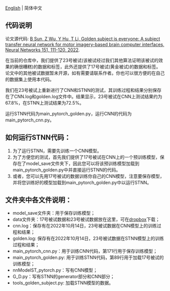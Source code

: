 [English](https://github.com/tju-sun-lab/stnn/blob/main/README.md) | 简体中文

## 代码说明
论文源代码: [B Sun, Z Wu, Y Hu, T Li, Golden subject is everyone: A subject transfer neural network for motor imagery-based brain computer interfaces, Neural Networks 151, 111-120, 2022](https://www.sciencedirect.com/science/article/abs/pii/S0893608022001034).

在当前的仓库中，我们提供了23号被试(该被试经过我们其他算法证明该被试的效果的确很糟糕)的数据和标签，此外还提供了17号被试(黄金被试)的数据和标签。论文中的其他被试数据暂未开源，如有需要请联系作者。你也可以很方便的在自己的数据集上使用本代码。

我们在23号被试上重新进行了CNN和STNN的测试，其训练过程和结果分别保存在了CNN.log和golden.log文件中。结果显示，23号被试在CNN上测试结果约为67.8%，在STNN上测试结果为72.5%。

运行STNN代码为main_pytorch_golden.py，运行CNN的代码为main_pytorch_cnn.py。

## 如何运行STNN代码：
1. 为了运行STNN，需要先训练一个CNN模型。
2. 为了方便您的测试，首先我们提供了17号被试在CNN上的一个预训练模型，保存在了model_save文件夹下，因此您可以将该预训练模型加载到main_pytorch_golden.py中并直接运行STNN的代码。
3. 或者，您可以先用17号被试的数据训练你自己的CNN模型，注意要保存模型，并将您训练好的模型加载到main_pytorch_golden.py中以运行STNN。

## 文件夹中各文件说明：
- model_save文件夹：用于保存训练模型；
- data文件夹：17号被试数据和23号被试数据放在这里，可在[dropbox](https://www.dropbox.com/sh/3lrvv470irirfu6/AADUP6ji2EHBySiz_zGaUP5qa?dl=0)下载；
- cnn.log：保存有在2022年10月14日，23号被试数据在CNN模型上的训练过程和结果；
- golden.log: 保存有在2022年10月14日，23号被试数据在STNN模型上的训练过程和结果；
- main_pytorch_cnn.py：用于训练CNN代码，第171行用于保存训练模型；
- main_pytorch_golden.py: 用于训练STNN代码，第89行用于加载17号被试的训练模型；
- nnModelST_pytorch.py：写有CNN模型；
- G_D.py：写有STNN的generator部分和CNN部分；
- tools_golden_subject.py: 加载STNN模型的数据。
